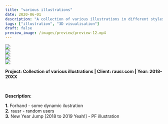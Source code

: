 ```yaml
---
title: "various illustrations"
date: 2020-06-01
description: "A collection of various illustrations in different styles and techniques."
tags: ["illustration", "3D visualisation"]
draft: false
preview_image: /images/preview/preview-12.mp4
---
```




<div class="col-adapt-single col">


<div class="row-adapt-double row" style="margin: 0 !important;">
<div class="col mr-2" style="padding: 0 !important;">
<img class="my-2" src = "/images/various-illustrations/content-various-illustrations-1.png">
</div>
<div class="col ml-2" style="padding: 0 !important;">
<img class="my-2" src = "/images/various-illustrations/content-various-illustrations-2.png">
</div>
</div>

<div class="row-adapt-double row" style="margin: 0 !important;">
<div class="col mr-2" style="padding: 0 !important;">
<img class="my-2" src = "/images/various-illustrations/content-various-illustrations-3.jpg">
</div>
<div class="col ml-2" style="padding: 0 !important;">
<img class="my-2" src = "/images/various-illustrations/content-various-illustrations-4.png">
</div>
</div>


</div>


<div class="col-adapt-single col" style="margin-bottom: 5rem !important;">

	
**Project: Collection of various illustrations | Client: rausr.com | Year: 2018-20XX**

<br>

**Description:**
<br>

**1.** Forhand - some dynamic ilustration<br>
**2.** rausr - random users<br>
**3.** New Year Jump [2018 to 2019 Yeah!] - PF illustration<br>

</div>

